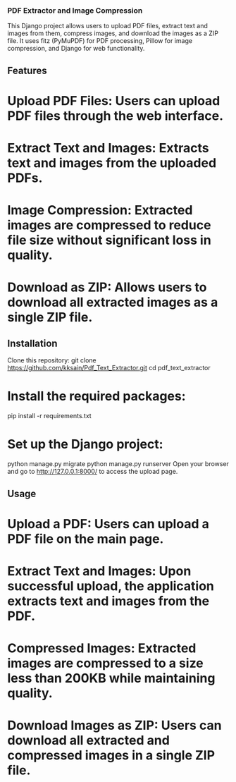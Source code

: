 ### PDF Extractor and Image Compression
This Django project allows users to upload PDF files, extract text and images from them, compress images, and download the images as a ZIP file. It uses fitz (PyMuPDF) for PDF processing, Pillow for image compression, and Django for web functionality.

## Features
# Upload PDF Files: Users can upload PDF files through the web interface.
# Extract Text and Images: Extracts text and images from the uploaded PDFs.
# Image Compression: Extracted images are compressed to reduce file size without significant loss in quality.
# Download as ZIP: Allows users to download all extracted images as a single ZIP file.

## Installation
Clone this repository:
git clone https://github.com/kksain/Pdf_Text_Extractor.git
cd pdf_text_extractor
# Install the required packages:
pip install -r requirements.txt
# Set up the Django project:
python manage.py migrate
python manage.py runserver
Open your browser and go to http://127.0.0.1:8000/ to access the upload page.

## Usage
# Upload a PDF: Users can upload a PDF file on the main page.
# Extract Text and Images: Upon successful upload, the application extracts text and images from the PDF.
# Compressed Images: Extracted images are compressed to a size less than 200KB while maintaining quality.
# Download Images as ZIP: Users can download all extracted and compressed images in a single ZIP file.
